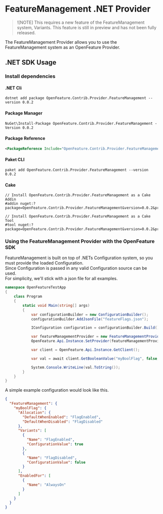 # FeatureManagement .NET Provider
> ![NOTE] 
> This requires a new feature of the FeatureManagement system, Variants. This feature is still in preview and has not been fully released.

The FeatureManagement Provider allows you to use the FeatureManagement system as an OpenFeature Provider.

## .NET SDK Usage

### Install dependencies
<!--- {x-release-please-start-version} -->

#### .NET Cli

```shell
dotnet add package OpenFeature.Contrib.Provider.FeatureManagement --version 0.0.2
```

#### Package Manager

```shell
NuGet\Install-Package OpenFeature.Contrib.Provider.FeatureManagement -Version 0.0.2
```

#### Package Reference

```xml
<PackageReference Include="OpenFeature.Contrib.Provider.FeatureManagement" Version="0.0.2" />
```

#### Paket CLI
```shell
paket add OpenFeature.Contrib.Provider.FeatureManagement --version 0.0.2
```

#### Cake

```shell
// Install OpenFeature.Contrib.Provider.FeatureManagement as a Cake Addin
#addin nuget:?package=OpenFeature.Contrib.Provider.FeatureManagement&version=0.0.2&prerelease

// Install OpenFeature.Contrib.Provider.FeatureManagement as a Cake Tool
#tool nuget:?package=OpenFeature.Contrib.Provider.FeatureManagement&version=0.0.2&prerelease
```
<!--- {x-release-please-end} -->

### Using the FeatureManagement Provider with the OpenFeature SDK

FeatureManagement is built on top of .NETs Configuration system, so you must provide the loaded Configuration.  
Since Configuration is passed in any valid Configuration source can be used.  
For simplicity, we'll stick with a json file for all examples.  

```csharp
namespace OpenFeatureTestApp
{
    class Program
    {
        static void Main(string[] args)
        {
            var configurationBuilder = new ConfigurationBuilder();
            configurationBuilder.AddJsonFile("featureFlags.json");

            IConfiguration configuration = configurationBuilder.Build();

            var featureManagementProvider = new FeatureManagementProvider(configuration);
            OpenFeature.Api.Instance.SetProvider(featureManagementProvider);

            var client = OpenFeature.Api.Instance.GetClient();

            var val = await client.GetBooleanValue("myBoolFlag", false, null);

            System.Console.WriteLine(val.ToString());
        }
    }
}
```

A simple example configuration would look like this.

```json
{
  "FeatureManagement": {
    "myBoolFlag": {
      "Allocation": {
        "DefaultWhenEnabled": "FlagEnabled",
        "DefaultWhenDisabled": "FlagDisabled"
      },
      "Variants": [
        {
          "Name": "FlagEnabled",
          "ConfigurationValue": true
        },
        {
          "Name": "FlagDisabled",
          "ConfigurationValue": false
        }
      ],
      "EnabledFor": [
        {
          "Name": "AlwaysOn"
        }
      ]
    }
  }
}
```
